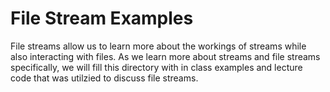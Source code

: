 # File Stream Examples
File streams allow us to learn more about the workings of streams while also interacting with files. As we learn more about streams and file streams specifically, we will fill this directory with in class examples and lecture code that was utilzied to discuss file streams.